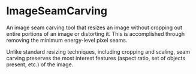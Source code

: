 # ImageSeamCarving
An image seam carving tool that resizes an image without cropping out entire portions of an image or distorting it. This is accomplished through removing the minimum energy-level pixel seams. 

Unlike standard resizing techniques, including cropping and scaling, seam carving preserves the most interest features (aspect ratio, set of objects present, etc.) of the image.
